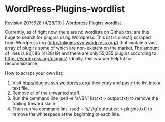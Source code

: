 # WordPress-Plugins-wordlist
Revision 2076628 (4/28/19) | Wordpress Plugins wordlist

Currently, as of right now, there are no wordlists on Github that are this huge to search for plugins using Wordpress. This list is directly scraped from Wordpress.org (http://plugins.svn.wordpress.org/) that contain a vast array of plugins some of which are non-existent on the market. The amount of lines is 80,086 (4/28/19) and there are only 55,055 plugins according to https://wordpress.org/plugins/. Ideally, this is super helpful for reconnaissance.

How to scrape your own list:
1. Visit http://plugins.svn.wordpress.org/ then copy and paste the list into a text file.
2. Remove all of the unwanted stuff.
3. Run the command line (sed -e 's/\/$//' list.txt > output.txt) to remove the trailing forward slash.
4. Then run via command line, (sed -i 's/ //g' output.txt > plugins.txt) to remove the whitespace at the beginning of each line.

